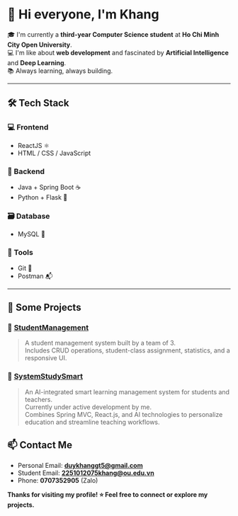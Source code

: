 # 👋 Hi everyone, I'm Khang

🎓 I'm currently a **third-year Computer Science student** at **Ho Chi Minh City Open University**.  
💻 I'm like about **web development** and fascinated by **Artificial Intelligence** and **Deep Learning**.  
📚 Always learning, always building.

---

## 🛠️ Tech Stack

### 💻 Frontend
- ReactJS ⚛️
- HTML / CSS / JavaScript

### 🧠 Backend
- Java + Spring Boot ☕
- Python + Flask 🐍

### 🗃️ Database
- MySQL 🐬

### 🧰 Tools
- Git 🔧
- Postman 📬

---

## 🚀 Some Projects

### 🔗 [StudentManagement](https://github.com/thien0709/StudentManagement.git)
> A student management system built by a team of 3.  
> Includes CRUD operations, student-class assignment, statistics, and a responsive UI.

### 🔗 [SystemStudySmart](https://github.com/Dikhang1112/SystemStudySmart.git)
> An AI-integrated smart learning management system for students and teachers.  
> Currently under active development by me.  
> Combines Spring MVC, React.js, and AI technologies to personalize education and streamline teaching workflows.

## 📫 Contact Me
- Personal Email: **duykhanggt5@gmail.com**
- Student Email: **2251012075khang@ou.edu.vn**
- Phone: **0707352905** (Zalo)

**Thanks for visiting my profile! ⭐ Feel free to connect or explore my projects.**

